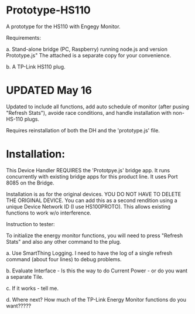# Prototype-HS110
A prototype for the HS110 with Engegy Monitor.

Requirements:

a.  Stand-alone bridge (PC, Raspberry) running node.js and version Prototype.js"  The attached is a separate copy for your convenience.

b.  A TP-Link HS110 plug.

# UPDATED May 16

Updated to include all functions, add auto schedule of monitor (after pusing "Refresh Stats"), avoide race conditions, and handle installation with non-HS-110 plugs.

Requires reinstallation of both the DH and the 'prototype.js' file.

# Installation:

This Device Handler REQUIRES the 'Prototpye.js' bridge app.  It runs concurrently with existing bridge apps for this product line. It uses Port 8085 on the Bridge.

Installation is as for the original devices.  YOU DO NOT HAVE TO DELETE THE ORIGINAL DEVICE.  You can add this as a second rendition using a unique Device Network ID (I use HS100PROTO).  This allows existing functions to work w/o interference.

Instruction to tester:

To initialize the energy monitor functions, you will need to press "Refresh Stats" and also any other command to the plug.

a.  Use SmartThing Logging.  I need to have the log of a single refresh command (about four lines) to debug problems.

b.  Evaluate Interface - Is this the way to do Current Power - or do you want a separate Tile.

c.  If it works - tell me.

d.  Where next?  How much of the TP-Link Energy Monitor functions do you want?????

